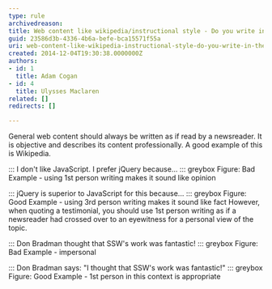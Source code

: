 ```yaml
---
type: rule
archivedreason: 
title: Web content like wikipedia/instructional style - Do you write in the newsreader and eyewitness style?
guid: 23586d3b-4336-4b6a-befe-bca15571f55a
uri: web-content-like-wikipedia-instructional-style-do-you-write-in-the-newsreader-and-eyewitness-style
created: 2014-12-04T19:30:38.0000000Z
authors:
- id: 1
  title: Adam Cogan
- id: 4
  title: Ulysses Maclaren
related: []
redirects: []

---
```


General web content should always be written as if read by a newsreader. It is objective and describes its content professionally. A good example of this is Wikipedia.
<!--endintro-->



:::
I don't like JavaScript. I prefer jQuery because...
::: greybox
Figure: Bad Example - using 1st person writing makes it sound like opinion


:::
jQuery is superior to JavaScript for this because...
::: greybox
Figure: Good Example - using 3rd person writing makes it sound like fact
However, when quoting a testimonial, you should use 1st person writing as if a newsreader had crossed over to an eyewitness for a personal view of the topic.



:::
Don Bradman thought that SSW's work was fantastic!
::: greybox
Figure: Bad Example - impersonal


:::
Don Bradman says: "I thought that SSW's work was fantastic!"
::: greybox
Figure: Good Example - 1st person in this context is appropriate
